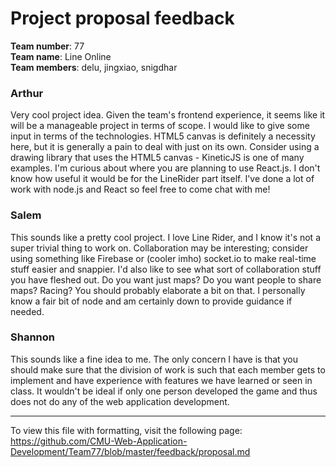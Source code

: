 Project proposal feedback
==================

**Team number**: 77<br>
**Team name**: Line Online<br>
**Team members**: delu, jingxiao, snigdhar

### Arthur
Very cool project idea. Given the team's frontend experience, it seems like it will be a manageable project in terms of scope. I would like to give some input in terms of the technologies. HTML5 canvas is definitely a necessity here, but it is generally a pain to deal with just on its own. Consider using a drawing library that uses the HTML5 canvas - KineticJS is one of many examples. I'm curious about where you are planning to use React.js. I don't know how useful it would be for the LineRider part itself. I've done a lot of work with node.js and React so feel free to come chat with me!

### Salem
This sounds like a pretty cool project. I love Line Rider, and I know it's not a super trivial thing to work on. Collaboration may be interesting; consider using something like Firebase or (cooler imho) socket.io to make real-time stuff easier and snappier. I'd also like to see what sort of collaboration stuff you have fleshed out. Do you want just maps? Do you want people to share maps? Racing? You should probably elaborate a bit on that. I personally know a fair bit of node and am certainly down to provide guidance if needed. 

### Shannon
This sounds like a fine idea to me. The only concern I have is that you should make sure that the division of work is such that each member gets to implement and have experience with features we have learned or seen in class. It wouldn't be ideal if only one person developed the game and thus does not do any of the web application development.

---

To view this file with formatting, visit the following page: https://github.com/CMU-Web-Application-Development/Team77/blob/master/feedback/proposal.md
